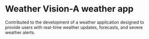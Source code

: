 # Weather Vision-A weather app
<p> Contributed to the development of a weather application designed to provide users with real-time weather updates, forecasts, and severe weather alerts.</p>
